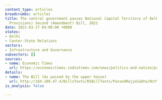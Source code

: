 ```yaml
---
content_type: articles
breadcrumbs: articles
title: The central government passes National Capital Territory of Delhi Laws (Special
  Provisions) Second (Amendment) Bill, 2021
date: 2021-03-17 04:00:00 +0000
states:
- Delhi
- Center-State Relations
sectors:
- Infrastructure and Governance
subsectors: []
sources:
- name: Economic Times
  url: https://economictimes.indiatimes.com/news/politics-and-nation/parliament-passes-bill-to-regularise-unauthorised-colonies-in-delhi/articleshow/81427917.cms
details:
- name: The Bill (As passed by the upper house)
  url: http://164.100.47.4/BillsTexts/RSBillTexts/PassedRajyaSabha/Nct%20Delhi%20passed%20by%20RS%2009022021%20-%20E.pdf
is_analysis: false

---
```

